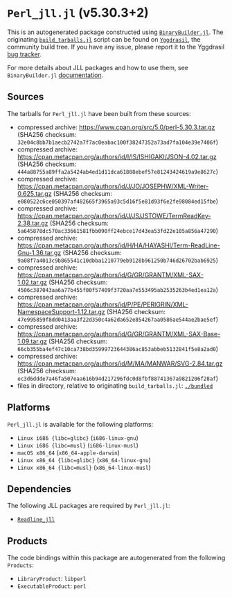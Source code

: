 # `Perl_jll.jl` (v5.30.3+2)

This is an autogenerated package constructed using [`BinaryBuilder.jl`](https://github.com/JuliaPackaging/BinaryBuilder.jl). The originating [`build_tarballs.jl`](https://github.com/JuliaPackaging/Yggdrasil/blob/e48e4b099e23c2a4996c7fb09cf085b402418da1/P/Perl/build_tarballs.jl) script can be found on [`Yggdrasil`](https://github.com/JuliaPackaging/Yggdrasil/), the community build tree.  If you have any issue, please report it to the Yggdrasil [bug tracker](https://github.com/JuliaPackaging/Yggdrasil/issues).

For more details about JLL packages and how to use them, see `BinaryBuilder.jl` [documentation](https://juliapackaging.github.io/BinaryBuilder.jl/dev/jll/).

## Sources

The tarballs for `Perl_jll.jl` have been built from these sources:

* compressed archive: https://www.cpan.org/src/5.0/perl-5.30.3.tar.gz (SHA256 checksum: `32e04c8bb7b1aecb2742a7f7ac0eabac100f38247352a73ad7fa104e39e7406f`)
* compressed archive: https://cpan.metacpan.org/authors/id/I/IS/ISHIGAKI/JSON-4.02.tar.gz (SHA256 checksum: `444a88755a89ffa2a5424ab4ed1d11dca61808ebef57e81243424619a9e8627c`)
* compressed archive: https://cpan.metacpan.org/authors/id/J/JO/JOSEPHW/XML-Writer-0.625.tar.gz (SHA256 checksum: `e080522c6ce050397af482665f3965a93c5d16f5e81d93f6e2fe98084ed15fbe`)
* compressed archive: https://cpan.metacpan.org/authors/id/J/JS/JSTOWE/TermReadKey-2.38.tar.gz (SHA256 checksum: `5a645878dc570ac33661581fbb090ff24ebce17d43ea53fd22e105a856a47290`)
* compressed archive: https://cpan.metacpan.org/authors/id/H/HA/HAYASHI/Term-ReadLine-Gnu-1.36.tar.gz (SHA256 checksum: `9a08f7a4013c9b865541c10dbba1210779eb9128b961250b746d26702bab6925`)
* compressed archive: https://cpan.metacpan.org/authors/id/G/GR/GRANTM/XML-SAX-1.02.tar.gz (SHA256 checksum: `4506c387043aa6a77b455f00f57409f3720aa7e553495ab2535263b4ed1ea12a`)
* compressed archive: https://cpan.metacpan.org/authors/id/P/PE/PERIGRIN/XML-NamespaceSupport-1.12.tar.gz (SHA256 checksum: `47e995859f8dd0413aa3f22d350c4a62da652e854267aa0586ae544ae2bae5ef`)
* compressed archive: https://cpan.metacpan.org/authors/id/G/GR/GRANTM/XML-SAX-Base-1.09.tar.gz (SHA256 checksum: `66cb355ba4ef47c10ca738bd35999723644386ac853abbeb5132841f5e8a2ad0`)
* compressed archive: https://cpan.metacpan.org/authors/id/M/MA/MANWAR/SVG-2.84.tar.gz (SHA256 checksum: `ec3d6ddde7a46fa507eaa616b94d217296fdc0d8fbf88741367a9821206f28af`)
* files in directory, relative to originating `build_tarballs.jl`: [`./bundled`](https://github.com/JuliaPackaging/Yggdrasil/tree/e48e4b099e23c2a4996c7fb09cf085b402418da1/P/Perl/bundled)

## Platforms

`Perl_jll.jl` is available for the following platforms:

* `Linux i686 {libc=glibc}` (`i686-linux-gnu`)
* `Linux i686 {libc=musl}` (`i686-linux-musl`)
* `macOS x86_64` (`x86_64-apple-darwin`)
* `Linux x86_64 {libc=glibc}` (`x86_64-linux-gnu`)
* `Linux x86_64 {libc=musl}` (`x86_64-linux-musl`)

## Dependencies

The following JLL packages are required by `Perl_jll.jl`:

* [`Readline_jll`](https://github.com/JuliaBinaryWrappers/Readline_jll.jl)

## Products

The code bindings within this package are autogenerated from the following `Products`:

* `LibraryProduct`: `libperl`
* `ExecutableProduct`: `perl`
